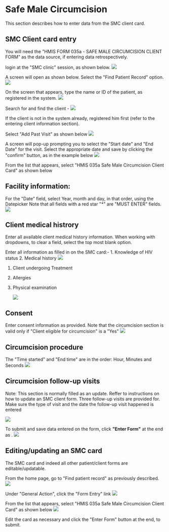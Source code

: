 # Safe Male Circumcision

This section describes how to enter data from the SMC client card.

## SMC Client card entry

You will need the "HMIS FORM 035a - SAFE MALE CIRCUMCISION CLIENT FORM" as the data source, if entering data retrospectively.

login at the "SMC clinic" session, as shown below. ![](../.gitbook/assets/SMC12.png)

A screen will open as shown below. Select the "Find Patient Record" option. ![](../.gitbook/assets/SMC11.png)

On the screen that appears, type the name or ID of the patient, as registered in the system. ![](../.gitbook/assets/SMC13.png)

Search for and find the client - ![](../.gitbook/assets/SMC1%20%281%29.png)

If the client is not in the system already, registered him first \(refer to the entering client information section\).

Select "Add Past Visit" as shown below ![](../.gitbook/assets/SMC14.png)

A screen will pop-up prompting you to select the "Start date" and "End Date" for the visit. Select the appropriate date and save by clicking the "confirm" button, as in the example below ![](../.gitbook/assets/SMC15.png)

From the list that appears, select "HMIS 035a Safe Male Circumcision Client Card" as shown below

## Facility information:

For the "Date" field, select Year, month and day, in that order, using the Datepicker Note that all fields with a red star "\*" are "MUST ENTER" fields. ![](../.gitbook/assets/SMC4%20.png)

## Client medical histrory

Enter all available client medical history information. When working with dropdowns, to clear a field, select the top most blank option.

Enter all information as filled in on the SMC card:- 1. Knowledge of HIV status 2. Medical history ![](../.gitbook/assets/SMC5.png)

1. Client undergoing Treatment
2. Allergies
3. Physical examination

   ![](../.gitbook/assets/SMC6.png)

## Consent

Enter consent information as provided. Note that the circumcision section is valid only if "Client eligible for circumcision" is a "Yes" ![](../.gitbook/assets/SMC7.png)

## Circumcision procedure

The "Time started" and "End time" are in the order: Hour, Minutes and Seconds ![](../.gitbook/assets/SMC8.png)

## Circumcision follow-up visits

Note: This section is normally filled as an update. Reffer to instructions on how to update an SMC client form. Three follow-up visits are provided for. Make sure the type of visit and the date the follow-up visit happened is entered

![](../.gitbook/assets/SMC9.png)

To submit and save data entered on the form, click **"Enter Form"** at the end as . ![](../.gitbook/assets/SMC10.png)

## Editing/updating an SMC card

The SMC card and indeed all other patient/client forms are editable/updatable.

From the home page, go to "Find patient record" as previously described. ![](../.gitbook/assets/SMC1.png)

Under "General Action", click the "Form Entry" link ![](../.gitbook/assets/SMC2.png)

From the list that appears, select "HMIS 035a Safe Male Circumcision Client Card" as shown below ![](../.gitbook/assets/SMC3.png)

Edit the card as necessary and click the "Enter Form" button at the end, to submit.

